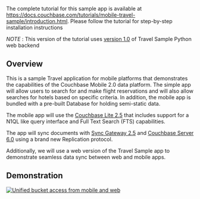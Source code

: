The complete tutorial for this sample app is available at https://docs.couchbase.com/tutorials/mobile-travel-sample/introduction.html. Please follow the tutorial for step-by-step installation instructions

*NOTE* : This version of the tutorial uses [version 1.0](https://github.com/couchbaselabs/try-cb-python/tree/5.0) of Travel Sample Python web backend 

## Overview
This is a sample Travel application for mobile platforms that demonstrates the capabilities of the  Couchbase Mobile 2.0 data platform. The simple app will allow users to search for and make flight reservations and will also allow searches for hotels based on specific criteria. In addition, the mobile app is bundled with a pre-built Database for holding semi-static data.

The mobile app will use the [Couchbase Lite 2.5](https://docs.couchbase.com/couchbase-lite/2.5/index.html) that includes support for a N1QL like query interface and Full Text Search (FTS) capabilities.

The app will sync documents with [Sync Gateway 2.5](https://docs.couchbase.com/sync-gateway/2.5/index.html) and [Couchbase Server 6.0](https://developer.couchbase.com/documentation/server/current/introduction/intro.html) using a brand new Replication protocol. 

Additionally, we will use a web version of the Travel Sample app to demonstrate seamless data sync between web and mobile apps.

## Demonstration
[![Unified bucket access from mobile and web](https://i.ytimg.com/vi/M-hyl_m0_94/hqdefault.jpg?sqp=-oaymwEWCMQBEG5IWvKriqkDCQgBFQAAiEIYAQ==&rs=AOn4CLBLceHqVO4lZkVT_OW4DZuXPFbMBA)](https://youtu.be/M-hyl_m0_94)


